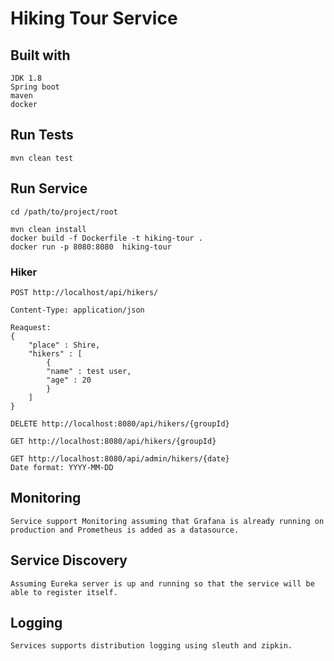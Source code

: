 # Hiking Tour Service



## Built with
```
JDK 1.8
Spring boot
maven
docker
```

## Run Tests
```
mvn clean test
```

## Run Service
```
cd /path/to/project/root

mvn clean install
docker build -f Dockerfile -t hiking-tour .
docker run -p 8080:8080  hiking-tour 

```

### Hiker 
````
POST http://localhost/api/hikers/

Content-Type: application/json

Reaquest:
{
    "place" : Shire,
    "hikers" : [
        {
        "name" : test user,
        "age" : 20
        }
    ]
}
````
```
DELETE http://localhost:8080/api/hikers/{groupId}
```
```
GET http://localhost:8080/api/hikers/{groupId}
```

```
GET http://localhost:8080/api/admin/hikers/{date}
Date format: YYYY-MM-DD
```

## Monitoring
```
Service support Monitoring assuming that Grafana is already running on production and Prometheus is added as a datasource.
```

## Service Discovery
```
Assuming Eureka server is up and running so that the service will be able to register itself.
```

## Logging
```
Services supports distribution logging using sleuth and zipkin.
```
